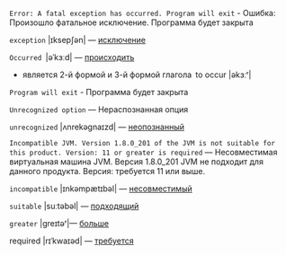 `Error: A fatal exception has occurred. Program will exit` - Ошибка: Произошло фатальное исключение. Программа будет закрыта

`exception` |ɪksepʃən| — [исключение](https://www.collinsdictionary.com/dictionary/english/exception)

`Occurred` |əˈkɜːd| — [происходить](https://www.collinsdictionary.com/dictionary/english/occur)
- является 2-й формой и 3-й формой глагола to occur |əkɜːʳ|

`Program will exit` - Программа будет закрыта

`Unrecognized option` — Нераспознанная опция

`unrecognized` |ʌnrekəgnaɪzd| — [неопознанный](https://www.collinsdictionary.com/dictionary/english/unrecognized)

`Incompatible JVM. Version 1.8.0_201 of the JVM is not suitable for this product. Version: 11 or greater is required` —
Несовместимая виртуальная машина JVM. Версия 1.8.0_201 JVM не подходит для данного продукта. Версия: требуется 11 или выше.

`incompatible` |ɪnkəmpætɪbəl| — [несовместимый](https://www.collinsdictionary.com/dictionary/english/incompatible)

`suitable` |suːtəbəl| — [подходящий](https://www.collinsdictionary.com/dictionary/english/suitable)

`greater` |greɪtəʳ|— [больше](https://www.collinsdictionary.com/dictionary/english/greater)

required |rɪˈkwaɪəd| — [требуется](https://wooordhunt.ru/word/required)
